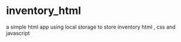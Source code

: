 # inventory_html
a simple html app using local storage to store inventory
html , css and javascript
